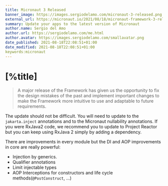 ```yaml
---
title: Micronaut 3 Released
banner_image: https://images.sergiodelamo.com/micronaut-3-released.png
external_url: https://micronaut.io/2021/08/18/micronaut-framework-3-released/
summary: Update your apps to the latest version of Micronaut
author.name: Sergio del Amo
author.url: https://sergiodelamo.com/me.html
author.avatar: https://images.sergiodelamo.com/smallavatar.png 
date_published: 2021-08-18T22:08:51+01:00
date_modified: 2021-08-18T22:08:51+01:00
keywords:micronaut
---
```


# [%title]

> A major release of the Framework has given us the opportunity to fix the design mistakes of the past and implement important changes to make the Framework more intuitive to use and adaptable to future requirements.

The update should not be difficult. You will need to update to the `jakarta.inject` annotations and to the Micronaut nullability annotations. If you were RxJava2 code, we recommend you to update to Project Reactor but you can keep using RxJava 2 simply by adding a dependency.  

There are improvements in every module but the DI and AOP improvements in core are really powerful:

- Injection by generics. 
- Qualifier annotations
- Limit injectable types
- AOP Interceptions for constructors and life cycle methods(`@PostConstruct`, ...)


